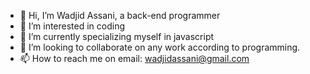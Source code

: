 - 👋 Hi, I’m Wadjid Assani, a back-end programmer 
- 👀 I’m interested in coding
- 🌱 I’m currently specializing myself in javascript
- 💞️ I’m looking to collaborate on any work according to programming.
- 📫 How to reach me on email: wadjidassani@gmail.com

<!---
Dyndu/Dyndu is a ✨ special ✨ repository because its `README.md` (this file) appears on your GitHub profile.
You can click the Preview link to take a look at your changes.
---
